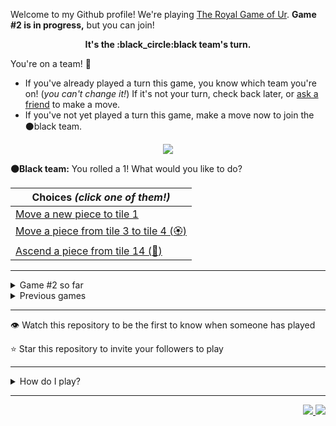 Welcome to my Github profile!
We're playing
[The Royal Game of Ur](https://en.wikipedia.org/wiki/Royal_Game_of_Ur).
**Game #2 is in progress,** but you can join!

<p align="center">
  <b>It's the
  :black_circle:black
  team's turn.</b>
</p>

You're on a team! :wave:

* If you've already played a turn this game, you know which team you're on!
(_you can't change it!_)
If it's not your turn, check back later, or
[ask a friend](https://twitter.com/share?text=I'm+playing+The+Royal+Game+of+Ur+on+a+GitHub+profile.+Take+your+turn+at+https://github.com/rossjrw/rossjrw+%23RoyalGameOfUr+%23github)
to make a move.
* If you've not yet played a turn this game, make a move now to join the
:black_circle:black
team.

<p align="center"><img src="https://raw.githubusercontent.com/rossjrw/ur/play/games/current/board.389.svg"></p>

  **:black_circle:Black team:**
  You rolled a 1!
What would you like to do?

| Choices *(click one of them!)* |
| --- |
  | [Move a new piece to tile 1    ](https://github.com/rossjrw/rossjrw/issues/new?title=ur-move-1%400-0&amp;body=Press+Submit%21+You+don%27t+need+to+edit+this+text+or+do+anything+else.%0D%0A%0D%0ABe+aware+that+your+move+can+take+a+minute+or+two+to+process.) |
  | [Move a piece from tile 3 to tile 4 (:rosette:)   ](https://github.com/rossjrw/rossjrw/issues/new?title=ur-move-1%403-0&amp;body=Press+Submit%21+You+don%27t+need+to+edit+this+text+or+do+anything+else.%0D%0A%0D%0ABe+aware+that+your+move+can+take+a+minute+or+two+to+process.) |
  | [Ascend a piece from tile 14    (:rocket:) ](https://github.com/rossjrw/rossjrw/issues/new?title=ur-move-1%4014-0&amp;body=Press+Submit%21+You+don%27t+need+to+edit+this+text+or+do+anything+else.%0D%0A%0D%0ABe+aware+that+your+move+can+take+a+minute+or+two+to+process.) |

-----

<details><summary>Game #2 so far</summary>

## Who's on each team?

<table>
    <thead>
      <tr><th colspan=2>Players in this game</th></tr>
    </thead>
    <tbody>
      <tr>
        <td align="right"><b>Black team</b> :black_circle:</td>
        <td>:white_circle: <b> White team</b></td>
      </tr>
      <tr align="center">
        <td><b><a href="https://github.com/shpatrickguo">@shpatrickguo</a></b> (20)<br><b><a href="https://github.com/rossjrw">@rossjrw</a></b> (12)<br><b><a href="https://github.com/bejoistic">@bejoistic</a></b> (4)<br><b><a href="https://github.com/BaptisteMartinet">@BaptisteMartinet</a></b> (4)<br><b><a href="https://github.com/KhanShaheb34">@KhanShaheb34</a></b> (2)<br><b><a href="https://github.com/lukew3">@lukew3</a></b> (1)<br><b><a href="https://github.com/maximilianschmelzer">@maximilianschmelzer</a></b> (1)<br><b><a href="https://github.com/mblemberg">@mblemberg</a></b> (1)<br><b><a href="https://github.com/shaplykon">@shaplykon</a></b> (1)<br><b><a href="https://github.com/jtrent238">@jtrent238</a></b> (1)<br><b><a href="https://github.com/HeinKhantZaw">@HeinKhantZaw</a></b> (1)<br><b><a href="https://github.com/quantumporium">@quantumporium</a></b> (1)<br><b><a href="https://github.com/kristianrose">@kristianrose</a></b> (1)<br><b><a href="https://github.com/pedromlsreis">@pedromlsreis</a></b> (1)<br><b><a href="https://github.com/ammongit">@ammongit</a></b> (1)<br><b><a href="https://github.com/tassiaaccioly">@tassiaaccioly</a></b> (1)</td>
        <td><b><a href="https://github.com/1ethanhansen">@1ethanhansen</a></b> (47)<br><b><a href="https://github.com/IRHM">@IRHM</a></b> (1)<br><b><a href="https://github.com/Baptiste-Martinet">@Baptiste-Martinet</a></b> (1)<br><b><a href="https://github.com/Scan0r">@Scan0r</a></b> (1)<br><b><a href="https://github.com/sampreets3">@sampreets3</a></b> (1)<br><b><a href="https://github.com/racheloveyou">@racheloveyou</a></b> (1)<br><b><a href="https://github.com/HAUDRAUFHAUN">@HAUDRAUFHAUN</a></b> (1)</td>
      </tr>
    </tbody>
  </table>

## What's happened so far?

| Time | Turn | Event | Issue | Board |
| :---: | :---: | :--- | :---: | :---: |
  | 4th Dec 2020 16:40 | **0** | :white_circle: **[@1ethanhansen](https://github.com/1ethanhansen)** started a new game | [#270](https://github.com/rossjrw/rossjrw/issues/270) | [link](https://raw.githubusercontent.com/rossjrw/rossjrw/3053a47c0e6594cd8395007bb8c73615d1f6045c/games/current/board.270.svg) |
  | 4th Dec 2020 16:41 | **1** | :white_circle: **[@1ethanhansen](https://github.com/1ethanhansen)** moved a white piece onto the board to position 2    | [#271](https://github.com/rossjrw/rossjrw/issues/271) | [link](https://raw.githubusercontent.com/rossjrw/rossjrw/0c75bbcd05af6eff999befba8ee62e8ef8b4a12d/games/current/board.271.svg) |
  | 4th Dec 2020 17:10 | **2** | :black_circle: **[@bejoistic](https://github.com/bejoistic)** moved a black piece onto the board to position 2    | [#272](https://github.com/rossjrw/rossjrw/issues/272) | [link](https://raw.githubusercontent.com/rossjrw/rossjrw/206286cf466ef4022044b68cd05c0d237726f82a/games/current/board.272.svg) |
  | 4th Dec 2020 18:05 | **3** | :white_circle: **[@1ethanhansen](https://github.com/1ethanhansen)** moved a white piece onto the board to position 1    | [#273](https://github.com/rossjrw/rossjrw/issues/273) | [link](https://raw.githubusercontent.com/rossjrw/rossjrw/278ed5038c299f889804029b35efd72014e3a5eb/games/current/board.273.svg) |
  | 5th Dec 2020 00:25 | **4** | :black_circle: **[@rossjrw](https://github.com/rossjrw)** moved a black piece onto the board to position 3    | [#280](https://github.com/rossjrw/rossjrw/issues/280) | [link](https://raw.githubusercontent.com/rossjrw/rossjrw/ad7c8f7e3e8e03c628177fff51a45617e0d90044/games/current/board.280.svg) |
  | 5th Dec 2020 08:42 | **5** | :white_circle: **[@1ethanhansen](https://github.com/1ethanhansen)** moved a white piece from position 2 to position 3    | [#281](https://github.com/rossjrw/rossjrw/issues/281) | [link](https://raw.githubusercontent.com/rossjrw/rossjrw/daadc30e49be00b38cf81278a2ecb1073ec806d7/games/current/board.281.svg) |
  | 5th Dec 2020 11:39 | **6** | :black_circle: **[@KhanShaheb34](https://github.com/KhanShaheb34)** moved a black piece from position 2 to position 4  — claimed a rosette :rosette:  | [#282](https://github.com/rossjrw/rossjrw/issues/282) | [link](https://raw.githubusercontent.com/rossjrw/rossjrw/292d49ef61a09186854fa4ad16c8c0fe16ccd781/games/current/board.282.svg) |
  | 5th Dec 2020 11:41 | **7** | :black_circle: **[@KhanShaheb34](https://github.com/KhanShaheb34)** moved a black piece onto the board to position 1    | [#283](https://github.com/rossjrw/rossjrw/issues/283) | [link](https://raw.githubusercontent.com/rossjrw/rossjrw/ebb79274bc099b21635d1539b75730bac10ff7f1/games/current/board.283.svg) |
  | 5th Dec 2020 22:37 | **8** | :white_circle: **[@IRHM](https://github.com/IRHM)** moved a white piece onto the board to position 2    | [#284](https://github.com/rossjrw/rossjrw/issues/284) | [link](https://raw.githubusercontent.com/rossjrw/rossjrw/54d70ced309619b8c45c369dcfb9527a568b8664/games/current/board.284.svg) |
  | 6th Dec 2020 21:05 | **9** | :black_circle: **[@rossjrw](https://github.com/rossjrw)** moved a black piece from position 4 to position 8  — claimed a rosette :rosette:  | [#285](https://github.com/rossjrw/rossjrw/issues/285) | [link](https://raw.githubusercontent.com/rossjrw/rossjrw/2ff09875dcab436be0a4ec67435f548d292214df/games/current/board.285.svg) |
  | 6th Dec 2020 21:06 | **10** | :black_circle: **[@rossjrw](https://github.com/rossjrw)** moved a black piece from position 1 to position 4  — claimed a rosette :rosette:  | [#286](https://github.com/rossjrw/rossjrw/issues/286) | [link](https://raw.githubusercontent.com/rossjrw/rossjrw/d77c18f12449c838fb9c91678410c1eaab4a77a2/games/current/board.286.svg) |
  | 6th Dec 2020 21:06 | **11** | :black_circle: **[@rossjrw](https://github.com/rossjrw)** moved a black piece onto the board to position 2    | [#287](https://github.com/rossjrw/rossjrw/issues/287) | [link](https://raw.githubusercontent.com/rossjrw/rossjrw/be32ef1f1cfc61b6bb657278ae71fdadf09b07bf/games/current/board.287.svg) |
  | 6th Dec 2020 21:08 | **12** | :white_circle: **[@1ethanhansen](https://github.com/1ethanhansen)** moved a white piece from position 2 to position 4  — claimed a rosette :rosette:  | [#288](https://github.com/rossjrw/rossjrw/issues/288) | [link](https://raw.githubusercontent.com/rossjrw/rossjrw/b30861b3c7e1bc06c1b3037f0c316bc9ccfa91e6/games/current/board.288.svg) |
  | 6th Dec 2020 21:10 | **13** | :white_circle: **[@1ethanhansen](https://github.com/1ethanhansen)** moved a white piece from position 4 to position 9    | [#289](https://github.com/rossjrw/rossjrw/issues/289) | [link](https://raw.githubusercontent.com/rossjrw/rossjrw/e085b921ad1c17fbd4a5dc3ee4ed5b2c51895b5e/games/current/board.289.svg) |
  | 10th Dec 2020 21:46 | **14** | :black_circle: **[@lukew3](https://github.com/lukew3)** moved a black piece from position 3 to position 6    | [#290](https://github.com/rossjrw/rossjrw/issues/290) | [link](https://raw.githubusercontent.com/rossjrw/rossjrw/3f9d4bc6ab813ef829e9aff7b384f9215f8467fe/games/current/board.290.svg) |
  | 10th Dec 2020 21:48 | **15** | :white_circle: **[@1ethanhansen](https://github.com/1ethanhansen)** moved a white piece from position 9 to position 11    | [#291](https://github.com/rossjrw/rossjrw/issues/291) | [link](https://raw.githubusercontent.com/rossjrw/rossjrw/8dc1d83cc961ea81612a43c25ff7a38ad48adf81/games/current/board.291.svg) |
  | 11th Dec 2020 10:15 | **16** | :black_circle: **[@maximilianschmelzer](https://github.com/maximilianschmelzer)** moved a black piece from position 8 to position 10    | [#292](https://github.com/rossjrw/rossjrw/issues/292) | [link](https://raw.githubusercontent.com/rossjrw/rossjrw/bff6a5044be6a6980ae36bd3da87b2fe24c255f3/games/current/board.292.svg) |
  | 11th Dec 2020 16:37 | **17** | :white_circle: **[@1ethanhansen](https://github.com/1ethanhansen)** moved a white piece from position 3 to position 4  — claimed a rosette :rosette:  | [#293](https://github.com/rossjrw/rossjrw/issues/293) | [link](https://raw.githubusercontent.com/rossjrw/rossjrw/823d1abe9eb191553f45aade24fa52f3ead27c38/games/current/board.293.svg) |
  | 11th Dec 2020 16:38 | **18** | :white_circle: **[@1ethanhansen](https://github.com/1ethanhansen)** moved a white piece from position 11 to position 14  — claimed a rosette :rosette:  | [#294](https://github.com/rossjrw/rossjrw/issues/294) | [link](https://raw.githubusercontent.com/rossjrw/rossjrw/7d0b1f831d4c0f77515b6cb122923b7a81456449/games/current/board.294.svg) |
  | 11th Dec 2020 16:39 | **19** | :white_circle: **[@1ethanhansen](https://github.com/1ethanhansen)** moved a white piece from position 4 to position 7    | [#295](https://github.com/rossjrw/rossjrw/issues/295) | [link](https://raw.githubusercontent.com/rossjrw/rossjrw/3fe691a88b9aaf65c4532929803293c718fde1d9/games/current/board.295.svg) |
  | 12th Dec 2020 21:09 | **20** | :black_circle: **[@rossjrw](https://github.com/rossjrw)** moved a black piece from position 6 to position 8  — claimed a rosette :rosette:  | [#296](https://github.com/rossjrw/rossjrw/issues/296) | [link](https://raw.githubusercontent.com/rossjrw/rossjrw/e401c764be86d58bfc168f4a386c6cf802e123cc/games/current/board.296.svg) |
  | 12th Dec 2020 21:09 | **21** | :black_circle: **[@rossjrw](https://github.com/rossjrw)** moved a black piece from position 10 to position 12    | [#297](https://github.com/rossjrw/rossjrw/issues/297) | [link](https://raw.githubusercontent.com/rossjrw/rossjrw/fe410bd85e05097d79bc3e4545e269df09eff706/games/current/board.297.svg) |
  | 12th Dec 2020 23:55 | **22** | :white_circle: **[@1ethanhansen](https://github.com/1ethanhansen)** moved a white piece from position 7 to position 9    | [#298](https://github.com/rossjrw/rossjrw/issues/298) | [link](https://raw.githubusercontent.com/rossjrw/rossjrw/2bd88bf26ddf9662cd886226df1ee940ac83e1fc/games/current/board.298.svg) |
  | 13th Dec 2020 05:52 | **23** | :black_circle: **[@mblemberg](https://github.com/mblemberg)** moved a black piece from position 12 to position 14  — claimed a rosette :rosette:  | [#299](https://github.com/rossjrw/rossjrw/issues/299) | [link](https://raw.githubusercontent.com/rossjrw/rossjrw/207f76427e569611dea0734effb34fb07319a0d3/games/current/board.299.svg) |
  | 15th Dec 2020 16:23 | **24** | :black_circle: **[@shaplykon](https://github.com/shaplykon)** moved a black piece onto the board to position 3    | [#300](https://github.com/rossjrw/rossjrw/issues/300) | [link](https://raw.githubusercontent.com/rossjrw/rossjrw/9b31b60b2096e7941d4c46c23861f526eb114260/games/current/board.300.svg) |
  | 15th Dec 2020 16:35 | **25** | :white_circle: **[@1ethanhansen](https://github.com/1ethanhansen)** moved a white piece from position 9 to position 11    | [#301](https://github.com/rossjrw/rossjrw/issues/301) | [link](https://raw.githubusercontent.com/rossjrw/rossjrw/2d53c800cf3ae91999cc733da9be92056afd7729/games/current/board.301.svg) |
  | 16th Dec 2020 10:27 | **26** | :black_circle: **[@rossjrw](https://github.com/rossjrw)** moved a black piece from position 8 to position 9    | [#302](https://github.com/rossjrw/rossjrw/issues/302) | [link](https://raw.githubusercontent.com/rossjrw/rossjrw/68e6070ca51fe8d292fde75a664ff7fdf0bf2afb/games/current/board.302.svg) |
  | 16th Dec 2020 16:44 | **27** | :white_circle: **[@1ethanhansen](https://github.com/1ethanhansen)** moved a white piece from position 11 to position 13    | [#303](https://github.com/rossjrw/rossjrw/issues/303) | [link](https://raw.githubusercontent.com/rossjrw/rossjrw/297d62bc5a928f1282a250abc7d2fe27c0bd61e8/games/current/board.303.svg) |
  | 19th Dec 2020 01:53 | **28** | :black_circle: **[@jtrent238](https://github.com/jtrent238)** moved a black piece onto the board to position 1    | [#304](https://github.com/rossjrw/rossjrw/issues/304) | [link](https://raw.githubusercontent.com/rossjrw/rossjrw/764ba69ca3f0a07e415f36d814a6d52a7d694e3e/games/current/board.304.svg) |
  | 19th Dec 2020 02:24 | **29** | :white_circle: **[@1ethanhansen](https://github.com/1ethanhansen)** ascended a white piece from position 14 :rocket:    | [#305](https://github.com/rossjrw/rossjrw/issues/305) | [link](https://raw.githubusercontent.com/rossjrw/rossjrw/3604e4af9e4962c16d621ce2612c4ef7116c7fc9/games/current/board.305.svg) |
  | 19th Dec 2020 11:44 | **30** | :black_circle: **[@HeinKhantZaw](https://github.com/HeinKhantZaw)** moved a black piece from position 4 to position 5    | [#306](https://github.com/rossjrw/rossjrw/issues/306) | [link](https://raw.githubusercontent.com/rossjrw/rossjrw/1c0ee46451ae0a1d7a26f50ce415c488c760e753/games/current/board.306.svg) |
  | 20th Dec 2020 02:30 | **31** | :white_circle: **[@1ethanhansen](https://github.com/1ethanhansen)** moved a white piece from position 1 to position 4  — claimed a rosette :rosette:  | [#310](https://github.com/rossjrw/rossjrw/issues/310) | [link](https://raw.githubusercontent.com/rossjrw/rossjrw/65741ccc7bef535f9dae3ce1726cf250fa92e958/games/current/board.310.svg) |
  | 20th Dec 2020 02:32 | **32** | :white_circle: **[@1ethanhansen](https://github.com/1ethanhansen)** moved a white piece from position 4 to position 7    | [#311](https://github.com/rossjrw/rossjrw/issues/311) | [link](https://raw.githubusercontent.com/rossjrw/rossjrw/6dcf970993e1e66c08fa6cec2b6de773048dfe04/games/current/board.311.svg) |
  | 20th Dec 2020 06:20 | **33** | :black_circle: **[@shpatrickguo](https://github.com/shpatrickguo)** moved a black piece from position 1 to position 4  — claimed a rosette :rosette:  | [#312](https://github.com/rossjrw/rossjrw/issues/312) | [link](https://raw.githubusercontent.com/rossjrw/rossjrw/9dbf33253cccf795237cf9e48a9c9d66029ba817/games/current/board.312.svg) |
  | 21st Dec 2020 02:40 | **34** | :black_circle: **[@shpatrickguo](https://github.com/shpatrickguo)** moved a black piece from position 4 to position 7 — captured a white piece :crossed_swords:   | [#313](https://github.com/rossjrw/rossjrw/issues/313) | [link](https://raw.githubusercontent.com/rossjrw/rossjrw/be8bb59da0cbf5bf7efeaa0a703a50840c47614a/games/current/board.313.svg) |
  | 21st Dec 2020 02:50 | **35** | :white_circle: **[@1ethanhansen](https://github.com/1ethanhansen)** moved a white piece onto the board to position 1    | [#314](https://github.com/rossjrw/rossjrw/issues/314) | [link](https://raw.githubusercontent.com/rossjrw/rossjrw/86bc97c49e2824adba9b665b3187101fb6a06614/games/current/board.314.svg) |
  | 21st Dec 2020 17:14 | **36** | :black_circle: **[@quantumporium](https://github.com/quantumporium)** moved a black piece from position 2 to position 4  — claimed a rosette :rosette:  | [#315](https://github.com/rossjrw/rossjrw/issues/315) | [link](https://raw.githubusercontent.com/rossjrw/rossjrw/6cf7dfbb5b9a96211ce4c32bf23b3ae7868e0fb4/games/current/board.315.svg) |
  | 21st Dec 2020 18:21 | **37** | :black_circle: **[@shpatrickguo](https://github.com/shpatrickguo)** moved a black piece from position 5 to position 8  — claimed a rosette :rosette:  | [#316](https://github.com/rossjrw/rossjrw/issues/316) | [link](https://raw.githubusercontent.com/rossjrw/rossjrw/39a2f86c04d12ddb8a6f8233d1cda3374d8f22dd/games/current/board.316.svg) |
  | 22nd Dec 2020 02:47 | **38** | :black_circle: **[@shpatrickguo](https://github.com/shpatrickguo)** moved a black piece from position 9 to position 12    | [#317](https://github.com/rossjrw/rossjrw/issues/317) | [link](https://raw.githubusercontent.com/rossjrw/rossjrw/01013e71140862491b7551e39129e35b6144235b/games/current/board.317.svg) |
  | 23rd Dec 2020 01:06 | **39** | :white_circle: **[@1ethanhansen](https://github.com/1ethanhansen)** moved a white piece from position 1 to position 3    | [#318](https://github.com/rossjrw/rossjrw/issues/318) | [link](https://raw.githubusercontent.com/rossjrw/rossjrw/fccea7e62b03e07b4a349e959bdee40752f51bfc/games/current/board.318.svg) |
  | 23rd Dec 2020 01:31 | **40** | :black_circle: **[@shpatrickguo](https://github.com/shpatrickguo)** ascended a black piece from position 14 :rocket:    | [#319](https://github.com/rossjrw/rossjrw/issues/319) | [link](https://raw.githubusercontent.com/rossjrw/rossjrw/2e76a25246e0324db4b3cef9e304fe4eeb188c40/games/current/board.319.svg) |
  | 23rd Dec 2020 01:46 | **41** | :white_circle: **[@1ethanhansen](https://github.com/1ethanhansen)** moved a white piece onto the board to position 2    | [#320](https://github.com/rossjrw/rossjrw/issues/320) | [link](https://raw.githubusercontent.com/rossjrw/rossjrw/ee53b7e89150fa845366635fc68791386a5e47f2/games/current/board.320.svg) |
  | 23rd Dec 2020 01:54 | **42** | :black_circle: **[@shpatrickguo](https://github.com/shpatrickguo)** ascended a black piece from position 12 :rocket:    | [#321](https://github.com/rossjrw/rossjrw/issues/321) |  |
  | 23rd Dec 2020 02:01 | **43** | :white_circle: **[@1ethanhansen](https://github.com/1ethanhansen)** moved a white piece onto the board to position 4  — claimed a rosette :rosette:  | [#322](https://github.com/rossjrw/rossjrw/issues/322) | [link](https://raw.githubusercontent.com/rossjrw/rossjrw/34006269248188877ac170c28128079eae77f44e/games/current/board.322.svg) |
  | 23rd Dec 2020 02:01 | **44** | :white_circle:  The white team rolled a 0 and their turn was automatically passed | [#322](https://github.com/rossjrw/rossjrw/issues/322) | [link](https://raw.githubusercontent.com/rossjrw/rossjrw/b8070036aac00c969901a3770558d7fe6742bf47/games/current/board.322.svg) |
  | 23rd Dec 2020 22:53 | **45** | :black_circle: **[@shpatrickguo](https://github.com/shpatrickguo)** moved a black piece from position 8 to position 11    | [#323](https://github.com/rossjrw/rossjrw/issues/323) | [link](https://raw.githubusercontent.com/rossjrw/rossjrw/d53fef8d6638e9b0866299e6aff7ef3208846425/games/current/board.323.svg) |
  | 23rd Dec 2020 23:13 | **46** | :white_circle: **[@1ethanhansen](https://github.com/1ethanhansen)** moved a white piece from position 4 to position 7 — captured a black piece :crossed_swords:   | [#324](https://github.com/rossjrw/rossjrw/issues/324) | [link](https://raw.githubusercontent.com/rossjrw/rossjrw/0be05ee4b6092afe5fafe72b603c98de1645120e/games/current/board.324.svg) |
  | 24th Dec 2020 05:42 | **47** | :black_circle: **[@shpatrickguo](https://github.com/shpatrickguo)** moved a black piece from position 11 to position 13    | [#325](https://github.com/rossjrw/rossjrw/issues/325) | [link](https://raw.githubusercontent.com/rossjrw/rossjrw/24e92a22cb97e2fc1a7315236e5255c6f5289baf/games/current/board.325.svg) |
  | 24th Dec 2020 05:48 | **48** | :white_circle: **[@1ethanhansen](https://github.com/1ethanhansen)** moved a white piece from position 3 to position 6    | [#326](https://github.com/rossjrw/rossjrw/issues/326) | [link](https://raw.githubusercontent.com/rossjrw/rossjrw/6acacf7025a4190b3d5704e2f8486b973e54660b/games/current/board.326.svg) |
  | 24th Dec 2020 10:34 | **49** | :black_circle: **[@kristianrose](https://github.com/kristianrose)** moved a black piece from position 3 to position 6 — captured a white piece :crossed_swords:   | [#327](https://github.com/rossjrw/rossjrw/issues/327) | [link](https://raw.githubusercontent.com/rossjrw/rossjrw/3d17b2e87da20ec74aef464d7688548a855b7841/games/current/board.327.svg) |
  | 24th Dec 2020 14:26 | **50** | :white_circle: **[@Baptiste-Martinet](https://github.com/Baptiste-Martinet)** moved a white piece onto the board to position 3    | [#331](https://github.com/rossjrw/rossjrw/issues/331) | [link](https://raw.githubusercontent.com/rossjrw/rossjrw/ec874ddd05d6604508ad3885c16eddd8da931b63/games/current/board.331.svg) |
  | 24th Dec 2020 18:47 | **51** | :black_circle: **[@rossjrw](https://github.com/rossjrw)** moved a black piece from position 6 to position 8  — claimed a rosette :rosette:  | [#334](https://github.com/rossjrw/rossjrw/issues/334) | [link](https://raw.githubusercontent.com/rossjrw/rossjrw/df638e594b2d5f1e24cbc2303ae98d9447525cf2/games/current/board.334.svg) |
  | 24th Dec 2020 18:49 | **52** | :black_circle: **[@rossjrw](https://github.com/rossjrw)** moved a black piece onto the board to position 3    | [#335](https://github.com/rossjrw/rossjrw/issues/335) | [link](https://raw.githubusercontent.com/rossjrw/rossjrw/432c0c6f8df71aacbf70220970cc2ab2c220917f/games/current/board.335.svg) |
  | 24th Dec 2020 18:52 | **53** | :white_circle: **[@1ethanhansen](https://github.com/1ethanhansen)** moved a white piece from position 13 to position 14  — claimed a rosette :rosette:  | [#336](https://github.com/rossjrw/rossjrw/issues/336) | [link](https://raw.githubusercontent.com/rossjrw/rossjrw/748d3e1d2c1d506ab1b209059d75c77ee9d00a1f/games/current/board.336.svg) |
  | 24th Dec 2020 18:53 | **54** | :white_circle: **[@1ethanhansen](https://github.com/1ethanhansen)** moved a white piece from position 7 to position 10    | [#337](https://github.com/rossjrw/rossjrw/issues/337) | [link](https://raw.githubusercontent.com/rossjrw/rossjrw/e8dc57454d16f232288192765a40bf79c8a59647/games/current/board.337.svg) |
  | 24th Dec 2020 18:59 | **55** | :black_circle: **[@rossjrw](https://github.com/rossjrw)** moved a black piece from position 8 to position 10 — captured a white piece :crossed_swords:   | [#338](https://github.com/rossjrw/rossjrw/issues/338) | [link](https://raw.githubusercontent.com/rossjrw/rossjrw/a8bb1814d3ea4865e3002c2cdfd9fbceb97d7ef9/games/current/board.338.svg) |
  | 24th Dec 2020 19:00 | **56** | :white_circle: **[@1ethanhansen](https://github.com/1ethanhansen)** moved a white piece onto the board to position 1    | [#339](https://github.com/rossjrw/rossjrw/issues/339) | [link](https://raw.githubusercontent.com/rossjrw/rossjrw/e9472732e5bd295d321469e1fdf0c3b3b1d626fc/games/current/board.339.svg) |
  | 25th Dec 2020 03:42 | **57** | :black_circle: **[@shpatrickguo](https://github.com/shpatrickguo)** moved a black piece from position 4 to position 7    | [#340](https://github.com/rossjrw/rossjrw/issues/340) |  |
  | 25th Dec 2020 20:50 | **58** | :white_circle: **[@Scan0r](https://github.com/Scan0r)** moved a white piece from position 1 to position 4  — claimed a rosette :rosette:  | [#341](https://github.com/rossjrw/rossjrw/issues/341) | [link](https://raw.githubusercontent.com/rossjrw/rossjrw/4cf5be4b90db66068fa87cd8e71750043ccb06b7/games/current/board.341.svg) |
  | 25th Dec 2020 20:50 | **59** | :white_circle:  The white team rolled a null and their turn was automatically passed | [#341](https://github.com/rossjrw/rossjrw/issues/341) | [link](https://raw.githubusercontent.com/rossjrw/rossjrw/814d25e48a4a7d09bad9de54dafb4ce2164cd99a/games/current/board.341.svg) |
  | 25th Dec 2020 22:08 | **60** | :black_circle: **[@shpatrickguo](https://github.com/shpatrickguo)** moved a black piece from position 3 to position 6    | [#342](https://github.com/rossjrw/rossjrw/issues/342) | [link](https://raw.githubusercontent.com/rossjrw/rossjrw/aa0698102588ccafc24aeaad604f6f68e1ddf218/games/current/board.342.svg) |
  | 27th Dec 2020 10:49 | **61** | :white_circle: **[@sampreets3](https://github.com/sampreets3)** moved a white piece from position 4 to position 6 — captured a black piece :crossed_swords:   | [#343](https://github.com/rossjrw/rossjrw/issues/343) | [link](https://raw.githubusercontent.com/rossjrw/rossjrw/dfcb597e09114ddc0f2332d28e4f89876dec33f4/games/current/board.343.svg) |
  | 27th Dec 2020 11:42 | **62** | :black_circle: **[@bejoistic](https://github.com/bejoistic)** ascended a black piece from position 13 :rocket:    | [#344](https://github.com/rossjrw/rossjrw/issues/344) | [link](https://raw.githubusercontent.com/rossjrw/rossjrw/d1ccd8a08a32d35535e38f506f602e2deb39c615/games/current/board.344.svg) |
  | 27th Dec 2020 11:44 | **63** | :white_circle: **[@racheloveyou](https://github.com/racheloveyou)** moved a white piece from position 6 to position 9    | [#345](https://github.com/rossjrw/rossjrw/issues/345) | [link](https://raw.githubusercontent.com/rossjrw/rossjrw/25e637db415f64b70ddfbd09ba8bc7273ad99708/games/current/board.345.svg) |
  | 27th Dec 2020 11:47 | **64** | :black_circle: **[@bejoistic](https://github.com/bejoistic)** moved a black piece from position 7 to position 9 — captured a white piece :crossed_swords:   | [#346](https://github.com/rossjrw/rossjrw/issues/346) | [link](https://raw.githubusercontent.com/rossjrw/rossjrw/399f8276d4386d4b4e4fcd7cfe7970112df8670f/games/current/board.346.svg) |
  | 27th Dec 2020 17:28 | **65** | :white_circle: **[@1ethanhansen](https://github.com/1ethanhansen)** moved a white piece from position 3 to position 6    | [#347](https://github.com/rossjrw/rossjrw/issues/347) | [link](https://raw.githubusercontent.com/rossjrw/rossjrw/6e2710126e5df77979fa9ba6cc4fff4389fa90df/games/current/board.347.svg) |
  | 27th Dec 2020 23:29 | **66** | :black_circle: **[@shpatrickguo](https://github.com/shpatrickguo)** moved a black piece from position 10 to position 12    | [#348](https://github.com/rossjrw/rossjrw/issues/348) | [link](https://raw.githubusercontent.com/rossjrw/rossjrw/0ed9835055d53cd85ee8371bf969a6e9aeb2631e/games/current/board.348.svg) |
  | 28th Dec 2020 02:43 | **67** | :white_circle: **[@1ethanhansen](https://github.com/1ethanhansen)** moved a white piece onto the board to position 1    | [#349](https://github.com/rossjrw/rossjrw/issues/349) | [link](https://raw.githubusercontent.com/rossjrw/rossjrw/08a18dbbebef6eff5c539df82071d7f57ec4b01a/games/current/board.349.svg) |
  | 28th Dec 2020 02:59 | **68** | :black_circle: **[@shpatrickguo](https://github.com/shpatrickguo)** ascended a black piece from position 12 :rocket:    | [#350](https://github.com/rossjrw/rossjrw/issues/350) | [link](https://raw.githubusercontent.com/rossjrw/rossjrw/cb129bc92e58f9525a519137b762270233864a1b/games/current/board.350.svg) |
  | 28th Dec 2020 03:14 | **69** | :white_circle: **[@1ethanhansen](https://github.com/1ethanhansen)** moved a white piece from position 6 to position 9 — captured a black piece :crossed_swords:   | [#351](https://github.com/rossjrw/rossjrw/issues/351) | [link](https://raw.githubusercontent.com/rossjrw/rossjrw/a8d2a8aa9390457159608e61d5a364f90a8c37c4/games/current/board.351.svg) |
  | 28th Dec 2020 05:32 | **70** | :black_circle: **[@rossjrw](https://github.com/rossjrw)** moved a black piece onto the board to position 2    | [#352](https://github.com/rossjrw/rossjrw/issues/352) | [link](https://raw.githubusercontent.com/rossjrw/rossjrw/6f8a655188e7a784bdbde91dd67352686d85969b/games/current/board.352.svg) |
  | 28th Dec 2020 05:57 | **71** | :white_circle: **[@1ethanhansen](https://github.com/1ethanhansen)** moved a white piece onto the board to position 4  — claimed a rosette :rosette:  | [#353](https://github.com/rossjrw/rossjrw/issues/353) | [link](https://raw.githubusercontent.com/rossjrw/rossjrw/606f07d7d56ac876f0e5367fbc1855f66cb634a4/games/current/board.353.svg) |
  | 28th Dec 2020 05:58 | **72** | :white_circle: **[@1ethanhansen](https://github.com/1ethanhansen)** moved a white piece from position 9 to position 12    | [#354](https://github.com/rossjrw/rossjrw/issues/354) | [link](https://raw.githubusercontent.com/rossjrw/rossjrw/9cccd85b31f750d4045e6df80d4004be1b825a3a/games/current/board.354.svg) |
  | 29th Dec 2020 00:05 | **73** | :black_circle: **[@shpatrickguo](https://github.com/shpatrickguo)** moved a black piece from position 2 to position 4  — claimed a rosette :rosette:  | [#355](https://github.com/rossjrw/rossjrw/issues/355) | [link](https://raw.githubusercontent.com/rossjrw/rossjrw/7970f62a2de57b2cede34be758d985e350e32426/games/current/board.355.svg) |
  | 29th Dec 2020 14:31 | **74** | :black_circle: **[@bejoistic](https://github.com/bejoistic)** moved a black piece onto the board to position 2    | [#356](https://github.com/rossjrw/rossjrw/issues/356) |  |
  | 29th Dec 2020 18:07 | **75** | :white_circle: **[@HAUDRAUFHAUN](https://github.com/HAUDRAUFHAUN)** ascended a white piece from position 12 :rocket:    | [#357](https://github.com/rossjrw/rossjrw/issues/357) | [link](https://raw.githubusercontent.com/rossjrw/rossjrw/03f32a1a5e9babff3dbdb1498160f22f8b99e280/games/current/board.357.svg) |
  | 29th Dec 2020 18:07 | **76** | :black_circle:  The black team rolled a 0 and their turn was automatically passed | [#357](https://github.com/rossjrw/rossjrw/issues/357) | [link](https://raw.githubusercontent.com/rossjrw/rossjrw/138bda79d117a579405910d38e8f3d8adc66bee5/games/current/board.357.svg) |
  | 29th Dec 2020 20:26 | **77** | :white_circle: **[@1ethanhansen](https://github.com/1ethanhansen)** moved a white piece from position 2 to position 3    | [#358](https://github.com/rossjrw/rossjrw/issues/358) | [link](https://raw.githubusercontent.com/rossjrw/rossjrw/53fca11cefcdb18d0f941655c9333d28a67ee2b6/games/current/board.358.svg) |
  | 30th Dec 2020 13:46 | **78** | :black_circle: **[@BaptisteMartinet](https://github.com/BaptisteMartinet)** moved a black piece onto the board to position 3    | [#359](https://github.com/rossjrw/rossjrw/issues/359) | [link](https://raw.githubusercontent.com/rossjrw/rossjrw/f48859eb821314808662802503aaa4cd81cc41b9/games/current/board.359.svg) |
  | 30th Dec 2020 17:56 | **79** | :white_circle: **[@1ethanhansen](https://github.com/1ethanhansen)** moved a white piece from position 4 to position 7    | [#360](https://github.com/rossjrw/rossjrw/issues/360) | [link](https://raw.githubusercontent.com/rossjrw/rossjrw/914b00706a6874096346063d00af7562b9af24fd/games/current/board.360.svg) |
  | 30th Dec 2020 19:45 | **80** | :black_circle: **[@shpatrickguo](https://github.com/shpatrickguo)** moved a black piece from position 4 to position 5    | [#361](https://github.com/rossjrw/rossjrw/issues/361) | [link](https://raw.githubusercontent.com/rossjrw/rossjrw/d9e06b97d95fc8d4cdb20f159342595f6075defd/games/current/board.361.svg) |
  | 30th Dec 2020 20:25 | **81** | :white_circle: **[@1ethanhansen](https://github.com/1ethanhansen)** moved a white piece from position 3 to position 5 — captured a black piece :crossed_swords:   | [#362](https://github.com/rossjrw/rossjrw/issues/362) |  |
  | 31st Dec 2020 18:38 | **82** | :black_circle: **[@shpatrickguo](https://github.com/shpatrickguo)** moved a black piece from position 3 to position 4  — claimed a rosette :rosette:  | [#363](https://github.com/rossjrw/rossjrw/issues/363) | [link](https://raw.githubusercontent.com/rossjrw/rossjrw/d39f96cb35b30a1354a6ce9dd5e141b26fd0daea/games/current/board.363.svg) |
  | 31st Dec 2020 18:38 | **83** | :black_circle:  The black team rolled a 0 and their turn was automatically passed | [#363](https://github.com/rossjrw/rossjrw/issues/363) | [link](https://raw.githubusercontent.com/rossjrw/rossjrw/ad1fdabb429eb48da39c1cd82498e5850f06cd90/games/current/board.363.svg) |
  | 31st Dec 2020 19:38 | **84** | :white_circle: **[@1ethanhansen](https://github.com/1ethanhansen)** moved a white piece from position 7 to position 9    | [#364](https://github.com/rossjrw/rossjrw/issues/364) | [link](https://raw.githubusercontent.com/rossjrw/rossjrw/9f758d266c2dff846120f62fb71e8191c35c3e82/games/current/board.364.svg) |
  | 31st Dec 2020 22:51 | **85** | :black_circle: **[@shpatrickguo](https://github.com/shpatrickguo)** moved a black piece from position 2 to position 5 — captured a white piece :crossed_swords:   | [#365](https://github.com/rossjrw/rossjrw/issues/365) | [link](https://raw.githubusercontent.com/rossjrw/rossjrw/97501a13a7663b0123e62d7c308d96120dddcf0b/games/current/board.365.svg) |
  | 31st Dec 2020 23:46 | **86** | :white_circle: **[@1ethanhansen](https://github.com/1ethanhansen)** moved a white piece from position 9 to position 11    | [#366](https://github.com/rossjrw/rossjrw/issues/366) |  |
  | 2nd Jan 2021 16:27 | **87** | :black_circle: **[@BaptisteMartinet](https://github.com/BaptisteMartinet)** moved a black piece from position 5 to position 8  — claimed a rosette :rosette:  | [#367](https://github.com/rossjrw/rossjrw/issues/367) | [link](https://raw.githubusercontent.com/rossjrw/rossjrw/78357235e4ec93b9d035123fa11810ee32d3929f/games/current/board.367.svg) |
  | 2nd Jan 2021 16:27 | **88** | :black_circle:  The black team rolled a 0 and their turn was automatically passed | [#367](https://github.com/rossjrw/rossjrw/issues/367) | [link](https://raw.githubusercontent.com/rossjrw/rossjrw/7bbd19c0acec595d6b92d75009fd914629bfae11/games/current/board.367.svg) |
  | 2nd Jan 2021 19:33 | **89** | :white_circle: **[@1ethanhansen](https://github.com/1ethanhansen)** moved a white piece from position 11 to position 13    | [#368](https://github.com/rossjrw/rossjrw/issues/368) | [link](https://raw.githubusercontent.com/rossjrw/rossjrw/a3eb004b386a011c792fc6ebb4f7870436accb0a/games/current/board.368.svg) |
  | 2nd Jan 2021 20:10 | **90** | :black_circle: **[@BaptisteMartinet](https://github.com/BaptisteMartinet)** moved a black piece from position 4 to position 6    | [#369](https://github.com/rossjrw/rossjrw/issues/369) | [link](https://raw.githubusercontent.com/rossjrw/rossjrw/7b6b3aed3cd7f79f35f6a8d346c2876aaf03f8f6/games/current/board.369.svg) |
  | 2nd Jan 2021 20:13 | **91** | :white_circle: **[@1ethanhansen](https://github.com/1ethanhansen)** moved a white piece from position 1 to position 3    | [#370](https://github.com/rossjrw/rossjrw/issues/370) | [link](https://raw.githubusercontent.com/rossjrw/rossjrw/de90521ac8f603073937a883a8a691379ae4d8aa/games/current/board.370.svg) |
  | 3rd Jan 2021 03:51 | **92** | :black_circle: **[@shpatrickguo](https://github.com/shpatrickguo)** moved a black piece from position 8 to position 10    | [#371](https://github.com/rossjrw/rossjrw/issues/371) | [link](https://raw.githubusercontent.com/rossjrw/rossjrw/d69ce456caab4984c87021c8f4fa51f91c92c23a/games/current/board.371.svg) |
  | 3rd Jan 2021 04:02 | **93** | :white_circle: **[@1ethanhansen](https://github.com/1ethanhansen)** moved a white piece from position 3 to position 6 — captured a black piece :crossed_swords:   | [#372](https://github.com/rossjrw/rossjrw/issues/372) | [link](https://raw.githubusercontent.com/rossjrw/rossjrw/b7e36d151b90965b7889d7a74f51e4b76ba0a31c/games/current/board.372.svg) |
  | 3rd Jan 2021 11:26 | **94** | :black_circle: **[@BaptisteMartinet](https://github.com/BaptisteMartinet)** moved a black piece from position 10 to position 11    | [#373](https://github.com/rossjrw/rossjrw/issues/373) |  |
  | 3rd Jan 2021 18:13 | **95** | :white_circle: **[@1ethanhansen](https://github.com/1ethanhansen)** moved a white piece from position 6 to position 8  — claimed a rosette :rosette:  | [#374](https://github.com/rossjrw/rossjrw/issues/374) | [link](https://raw.githubusercontent.com/rossjrw/rossjrw/8128b92680321848cf3e2390aac44e66c1cde2d9/games/current/board.374.svg) |
  | 3rd Jan 2021 18:13 | **96** | :white_circle:  The white team rolled a 0 and their turn was automatically passed | [#374](https://github.com/rossjrw/rossjrw/issues/374) | [link](https://raw.githubusercontent.com/rossjrw/rossjrw/a56faf83e1a1625402206ddd0f9747bdafd50b56/games/current/board.374.svg) |
  | 3rd Jan 2021 22:15 | **97** | :black_circle: **[@shpatrickguo](https://github.com/shpatrickguo)** moved a black piece from position 11 to position 13    | [#375](https://github.com/rossjrw/rossjrw/issues/375) | [link](https://raw.githubusercontent.com/rossjrw/rossjrw/a2ab7c3f4531f9165bf6f1f31ce7de46506b787f/games/current/board.375.svg) |
  | 3rd Jan 2021 22:47 | **98** | :white_circle: **[@1ethanhansen](https://github.com/1ethanhansen)** moved a white piece onto the board to position 3    | [#376](https://github.com/rossjrw/rossjrw/issues/376) | [link](https://raw.githubusercontent.com/rossjrw/rossjrw/87372e5808404140fac85724d2512dc6fd4fae9d/games/current/board.376.svg) |
  | 4th Jan 2021 03:39 | **99** | :black_circle: **[@rossjrw](https://github.com/rossjrw)** moved a black piece onto the board to position 2    | [#377](https://github.com/rossjrw/rossjrw/issues/377) | [link](https://raw.githubusercontent.com/rossjrw/rossjrw/7d313444fb2afc8bbff2197d84d5c0c6e722ae5b/games/current/board.377.svg) |
  | 4th Jan 2021 04:42 | **100** | :white_circle: **[@1ethanhansen](https://github.com/1ethanhansen)** moved a white piece onto the board to position 4  — claimed a rosette :rosette:  | [#378](https://github.com/rossjrw/rossjrw/issues/378) |  |
  | 4th Jan 2021 04:48 | **101** | :white_circle: **[@1ethanhansen](https://github.com/1ethanhansen)** ascended a white piece from position 13 :rocket:    | [#379](https://github.com/rossjrw/rossjrw/issues/379) | [link](https://raw.githubusercontent.com/rossjrw/rossjrw/5c8c1e7240cf06f8a8763ae4a0736642cb5516e9/games/current/board.379.svg) |
  | 4th Jan 2021 04:48 | **102** | :black_circle:  The black team rolled a 0 and their turn was automatically passed | [#379](https://github.com/rossjrw/rossjrw/issues/379) | [link](https://raw.githubusercontent.com/rossjrw/rossjrw/e72f78909cbdf5daffa340cc24b1d71c84ea7c8d/games/current/board.379.svg) |
  | 4th Jan 2021 04:51 | **103** | :white_circle: **[@1ethanhansen](https://github.com/1ethanhansen)** ascended a white piece from position 14 :rocket:    | [#380](https://github.com/rossjrw/rossjrw/issues/380) | [link](https://raw.githubusercontent.com/rossjrw/rossjrw/26587e5cd1197d41569f7ad682937f634365a930/games/current/board.380.svg) |
  | 4th Jan 2021 09:34 | **104** | :black_circle: **[@pedromlsreis](https://github.com/pedromlsreis)** moved a black piece from position 2 to position 3    | [#381](https://github.com/rossjrw/rossjrw/issues/381) | [link](https://raw.githubusercontent.com/rossjrw/rossjrw/95b281a78b9b9630d57d0b921aec744002f33620/games/current/board.381.svg) |
  | 4th Jan 2021 16:12 | **105** | :white_circle: **[@1ethanhansen](https://github.com/1ethanhansen)** moved a white piece from position 3 to position 5    | [#382](https://github.com/rossjrw/rossjrw/issues/382) | [link](https://raw.githubusercontent.com/rossjrw/rossjrw/5251b5ec11f9cd0d0a1a4c8062d3a013b21c8c68/games/current/board.382.svg) |
  | 4th Jan 2021 21:48 | **106** | :black_circle: **[@shpatrickguo](https://github.com/shpatrickguo)** moved a black piece from position 3 to position 5 — captured a white piece :crossed_swords:   | [#383](https://github.com/rossjrw/rossjrw/issues/383) | [link](https://raw.githubusercontent.com/rossjrw/rossjrw/72a05310825a0a02cfa681dda721cccea76cac8a/games/current/board.383.svg) |
  | 4th Jan 2021 21:52 | **107** | :white_circle: **[@1ethanhansen](https://github.com/1ethanhansen)** moved a white piece onto the board to position 2    | [#384](https://github.com/rossjrw/rossjrw/issues/384) | [link](https://raw.githubusercontent.com/rossjrw/rossjrw/817e810fb05b311d980070f0cd34107aeb77bbe9/games/current/board.384.svg) |
  | 5th Jan 2021 01:34 | **108** | :black_circle: **[@shpatrickguo](https://github.com/shpatrickguo)** moved a black piece from position 13 to position 14  — claimed a rosette :rosette:  | [#385](https://github.com/rossjrw/rossjrw/issues/385) | [link](https://raw.githubusercontent.com/rossjrw/rossjrw/9413c640d5baf0508556d9e548c8df409e45354f/games/current/board.385.svg) |
  | 5th Jan 2021 03:46 | **109** | :black_circle: **[@ammongit](https://github.com/ammongit)** moved a black piece onto the board to position 2    | [#386](https://github.com/rossjrw/rossjrw/issues/386) | [link](https://raw.githubusercontent.com/rossjrw/rossjrw/09f6e64ad2ca5d34ae7c73b8c6242365e16692ff/games/current/board.386.svg) |
  | 5th Jan 2021 03:50 | **110** | :white_circle: **[@1ethanhansen](https://github.com/1ethanhansen)** moved a white piece from position 4 to position 5 — captured a black piece :crossed_swords:   | [#387](https://github.com/rossjrw/rossjrw/issues/387) | [link](https://raw.githubusercontent.com/rossjrw/rossjrw/2477a21d7f685d2ca4d64c4568b2df46c7daea16/games/current/board.387.svg) |
  | 6th Jan 2021 01:36 | **111** | :black_circle: **[@tassiaaccioly](https://github.com/tassiaaccioly)** moved a black piece from position 2 to position 3    | [#388](https://github.com/rossjrw/rossjrw/issues/388) | [link](https://raw.githubusercontent.com/rossjrw/rossjrw/5212291f5247555377ff1ca2253e5e16a51fcc7c/games/current/board.388.svg) |
  | 6th Jan 2021 03:40 | **112** | :white_circle: **[@1ethanhansen](https://github.com/1ethanhansen)** moved a white piece from position 8 to position 11    | [#389](https://github.com/rossjrw/rossjrw/issues/389) |  |

</details>

<details><summary>Previous games</summary>

## Previous games

1. A game was started on 30th Jul 2020 by **[@rossjrw](https://github.com/rossjrw)** and ended on 4th Dec 2020 in a win for the :white_circle:white team. 64 players played 166 moves across 4 months and 5 days. The :black_circle:black team captured 9 white pieces and claimed 12 rosettes. The :white_circle:white team captured 10 black pieces and claimed 18 rosettes. The MVP of the winning team was by **[@1ethanhansen](https://github.com/1ethanhansen)**, who played 48 moves. The winning move was made by **[@qbtl](https://github.com/qbtl)** ([#269](https://github.com/rossjrw/rossjrw/issues/269)).

</details>

-----

:eye: Watch this repository to be the first to know when someone has played

:star: Star this repository to invite your followers to play

-----

<details><summary>How do I play?</summary>

  It's the :white_circle:white team versus the :black_circle:black team.

  The turn starts by rolling 4 binary dice, which
  results in a number from 0 to 4. The current team gets to move one of their
  pieces by that many tiles.

  All of your pieces start on position 0 (the space just before tile 1). Your
  goal is to get all seven of them off the board by moving them onto position
  15 (the space just after tile 14). This is called **:rocket:ascending** a
  piece. You also want to prevent your opponent from :rocket:ascending their
  pieces.

  You will move your pieces along the tiles from tile 1 to tile 14. The tiles
  on your side of the board (tiles 1 through 4, 13, and 14) are safe — only
  your pieces can be there. However, the tiles in the middle (tiles 5 through
  12) are unsafe — your opponent's pieces can also be here. If one team's piece
  lands on the same tile as another team's piece, the piece that was landed on
  is **:crossed_swords:captured**! It goes all the way back to position 0.

  If you land on a **:rosette:rosette** (tiles 4, 8, and 14), your team gets to
  take another turn. Also, a piece that is on the :rosette:rosette on tile 8
  *cannot be :crossed_swords:captured*. A piece that's trying to capture it will
  simply bounce off onto tile 9.

  The first team to **:rocket:ascend** all seven of their pieces — that is,
  move them off the board onto position 15 — :crown:wins!

  Watch [Tom Scott play against Irving
  Finkel](https://www.youtube.com/watch?v=WZskjLq040I) in 2017.

  -----

  Playing Ur on my GitHub profile is easy. The dice have already been rolled
  for you — all you have to do is decide what to do with them.

  Anyone can join either team at any time, but once you're in a team, you're
  locked into it until the game ends. You can't play a move when it's the
  other team's turn.

  _([Before 2020-09-19](https://github.com/rossjrw/rossjrw/pull/133), your team
  was determined by your username. This is no longer the case.)_

  There will be a list of links below the board image with each possible move.
  Clicking one of those will take you to a page where you can create an Issue
  in this repository. The fields will already be filled in and all you have to
  do is click Submit.

  It will take a moment for Github Actions to acknowledge your move, but once
  it does, you'll see it react with the 'eyes' emoji (:eyes:). No more than a
  minute later it should react with the 'rocket' emoji (:rocket:) to let you
  know that your move was successful.

  If you don't see any of that, then something went wrong. Ping me in your
  issue by typing `cc @rossjrw`, and I'll take a look.

  Note that if your team has no possible moves — for example by rolling a 0 —
  your turn will be automatically skipped. The event log will let you know if
  this has happened.

  -----

  Check out the `source` branch of this repository for the source code and a
  little commentary on the inspiration behind this project.

</details>

-----

<p align="right">
  <a href="https://github.com/rossjrw/rossjrw/actions?query=workflow:build">
    <img src="https://github.com/rossjrw/rossjrw/workflows/build/badge.svg?branch=source"/>
  </a>
  <a href="https://github.com/rossjrw/rossjrw/actions?query=workflow:play">
    <img src="https://github.com/rossjrw/rossjrw/workflows/play/badge.svg?branch=play"/>
  </a>
</p>
